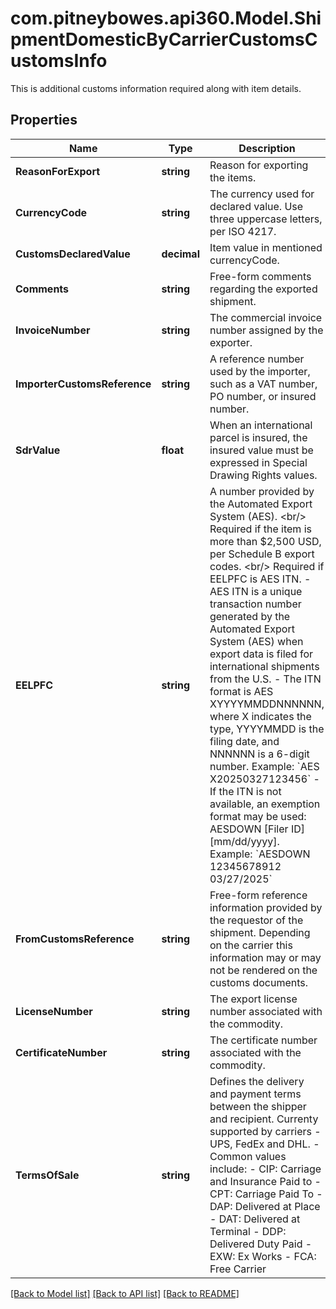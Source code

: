 # com.pitneybowes.api360.Model.ShipmentDomesticByCarrierCustomsCustomsInfo
This is additional customs information required along with item details.

## Properties

Name | Type | Description | Notes
------------ | ------------- | ------------- | -------------
**ReasonForExport** | **string** | Reason for exporting the items. | 
**CurrencyCode** | **string** | The currency used for declared value. Use three uppercase letters, per ISO 4217. | 
**CustomsDeclaredValue** | **decimal** | Item value in mentioned currencyCode. | 
**Comments** | **string** | Free-form comments regarding the exported shipment. | [optional] 
**InvoiceNumber** | **string** | The commercial invoice number assigned by the exporter. | [optional] 
**ImporterCustomsReference** | **string** | A reference number used by the importer, such as a VAT number, PO number, or insured number. | [optional] 
**SdrValue** | **float** | When an international parcel is insured, the insured value must be expressed in Special Drawing Rights values. | [optional] 
**EELPFC** | **string** | A number provided by the Automated Export System (AES). &lt;br/&gt; Required if the item is more than $2,500 USD, per Schedule B export codes. &lt;br/&gt; Required if EELPFC  is AES ITN. - AES ITN is a unique transaction number generated by the Automated Export System (AES) when export data is filed for international shipments from the U.S. - The ITN format is AES XYYYYMMDDNNNNNN, where X indicates the type, YYYYMMDD is the filing date, and NNNNNN is a 6-digit number. Example: &#x60;AES X20250327123456&#x60; - If the ITN is not available, an exemption format may be used: AESDOWN [Filer ID] [mm/dd/yyyy]. Example: &#x60;AESDOWN 12345678912 03/27/2025&#x60;  | [optional] 
**FromCustomsReference** | **string** | Free-form reference information provided by the requestor of the shipment. Depending on the carrier this information may or may not be rendered on the customs documents. | [optional] 
**LicenseNumber** | **string** | The export license number associated with the commodity. | [optional] 
**CertificateNumber** | **string** | The certificate number associated with the commodity. | [optional] 
**TermsOfSale** | **string** | Defines the delivery and payment terms between the shipper and recipient. Currenty supported by carriers - UPS, FedEx and DHL. - Common values include:   - CIP: Carriage and Insurance Paid to   - CPT: Carriage Paid To   - DAP: Delivered at Place   - DAT: Delivered at Terminal   - DDP: Delivered Duty Paid   - EXW: Ex Works   - FCA: Free Carrier  | [optional] 

[[Back to Model list]](../../README.md#documentation-for-models) [[Back to API list]](../../README.md#documentation-for-api-endpoints) [[Back to README]](../../README.md)

